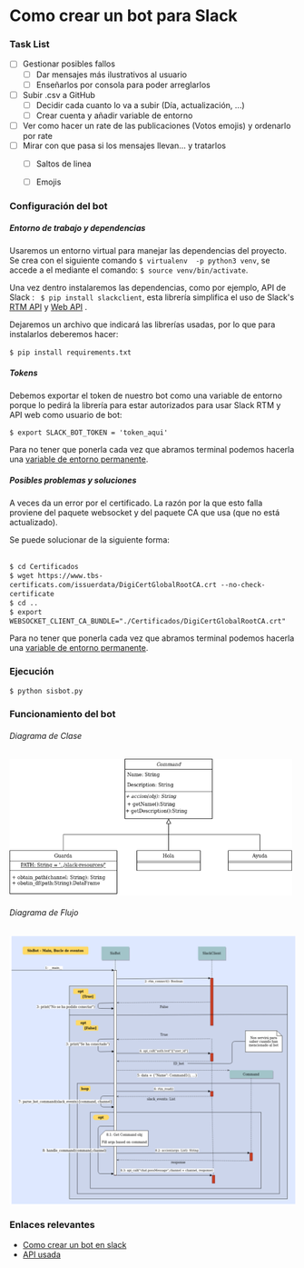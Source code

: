 # Como crear un bot para Slack 

### Task List

* [ ] Gestionar posibles fallos 
  * [ ] Dar mensajes más ilustrativos al usuario
  * [ ] Enseñarlos por consola para poder arreglarlos
* [ ] Subir .csv a GitHub
  * [ ] Decidir cada cuanto lo va a subir (Día, actualización, ...)
  * [ ] Crear cuenta y añadir variable de entorno
* [ ] Ver como hacer un rate de las publicaciones (Votos emojis) y ordenarlo por rate
* [ ] Mirar con que pasa si los mensajes llevan... y tratarlos
  * [ ] Saltos de linea
  * [ ] Emojis



### Configuración del bot 

##### Entorno de trabajo y dependencias

Usaremos un entorno virtual para manejar las dependencias del proyecto. Se crea con el siguiente comando `$ virtualenv  -p python3 venv`, se accede a el mediante el comando:  `$ source venv/bin/activate`. 

Una vez dentro instalaremos las dependencias, como por ejemplo,  API de Slack : ` $ pip install slackclient`, esta librería simplifica el uso de Slack's [RTM API](https://translate.googleusercontent.com/translate_c?depth=1&hl=es&rurl=translate.google.com&sl=auto&sp=nmt4&tl=es&u=https://api.slack.com/rtm&usg=ALkJrhiU9_258YSiWjN7_VKqmz6hCLiW_Q) y [Web API](https://translate.googleusercontent.com/translate_c?depth=1&hl=es&rurl=translate.google.com&sl=auto&sp=nmt4&tl=es&u=https://api.slack.com/web&usg=ALkJrhgVw0DrryM9v5fdqjYN5WhxcWOtgg) .

Dejaremos un archivo que indicará las librerías usadas, por lo que para instalarlos deberemos hacer:

 `$ pip install requirements.txt ` 

##### Tokens

Debemos exportar el token de nuestro bot como una variable de entorno porque lo pedirá la librería para estar autorizados para usar  Slack RTM y API web como usuario de bot: 

```shell
$ export SLACK_BOT_TOKEN = 'token_aqui'
```

Para no tener que ponerla cada vez que abramos terminal podemos hacerla una [variable de entorno permanente](https://blog.carreralinux.com.ar/2016/12/uso-de-variables-de-entorno-en-linux-ejemplos/).

##### Posibles problemas y soluciones

A veces da un error por el certificado. La razón por la que esto falla proviene del paquete websocket y del paquete CA que usa (que no está actualizado). 

Se puede solucionar de la siguiente forma:

```shell

$ cd Certificados 
$ wget https://www.tbs-certificats.com/issuerdata/DigiCertGlobalRootCA.crt --no-check-certificate
$ cd ..
$ export WEBSOCKET_CLIENT_CA_BUNDLE="./Certificados/DigiCertGlobalRootCA.crt"
```

Para no tener que ponerla cada vez que abramos terminal podemos hacerla una [variable de entorno permanente](https://blog.carreralinux.com.ar/2016/12/uso-de-variables-de-entorno-en-linux-ejemplos/).

### Ejecución

```shell
$ python sisbot.py
```

### Funcionamiento del bot

###### Diagrama de Clase

<img src="./Fotos_README/Command_Class_Diagram.png" alt="Command_Class_Diagram" style="zoom:70%;" />



###### Diagrama de Flujo

![Flujo_bucle](./Fotos_README/Flujo_bucle.png)

### Enlaces relevantes

- [Como crear un bot en slack](https://api.slack.com/bot-users)
- [API usada](https://slack.dev/python-slackclient/)
